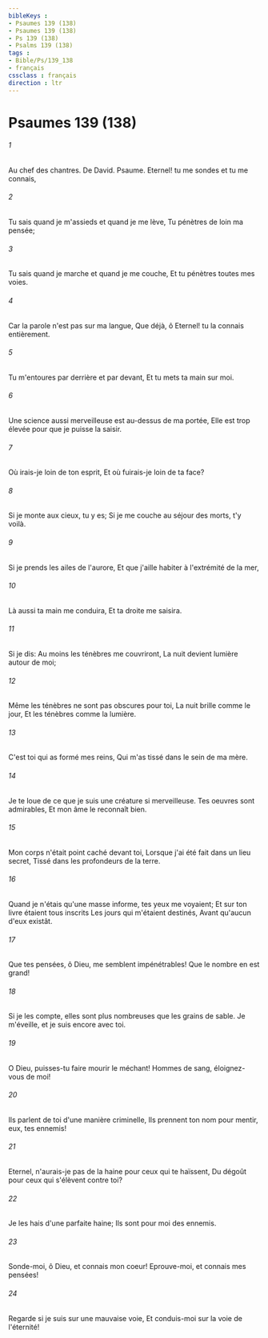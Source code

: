 ```yaml
---
bibleKeys : 
- Psaumes 139 (138)
- Psaumes 139 (138)
- Ps 139 (138)
- Psalms 139 (138)
tags : 
- Bible/Ps/139_138
- français
cssclass : français
direction : ltr
---
```


# Psaumes 139 (138)

###### 1
Au chef des chantres. De David. Psaume. Eternel! tu me sondes et tu me connais,
###### 2
Tu sais quand je m'assieds et quand je me lève, Tu pénètres de loin ma pensée;
###### 3
Tu sais quand je marche et quand je me couche, Et tu pénètres toutes mes voies.
###### 4
Car la parole n'est pas sur ma langue, Que déjà, ô Eternel! tu la connais entièrement.
###### 5
Tu m'entoures par derrière et par devant, Et tu mets ta main sur moi.
###### 6
Une science aussi merveilleuse est au-dessus de ma portée, Elle est trop élevée pour que je puisse la saisir.
###### 7
Où irais-je loin de ton esprit, Et où fuirais-je loin de ta face?
###### 8
Si je monte aux cieux, tu y es; Si je me couche au séjour des morts, t'y voilà.
###### 9
Si je prends les ailes de l'aurore, Et que j'aille habiter à l'extrémité de la mer,
###### 10
Là aussi ta main me conduira, Et ta droite me saisira.
###### 11
Si je dis: Au moins les ténèbres me couvriront, La nuit devient lumière autour de moi;
###### 12
Même les ténèbres ne sont pas obscures pour toi, La nuit brille comme le jour, Et les ténèbres comme la lumière.
###### 13
C'est toi qui as formé mes reins, Qui m'as tissé dans le sein de ma mère.
###### 14
Je te loue de ce que je suis une créature si merveilleuse. Tes oeuvres sont admirables, Et mon âme le reconnaît bien.
###### 15
Mon corps n'était point caché devant toi, Lorsque j'ai été fait dans un lieu secret, Tissé dans les profondeurs de la terre.
###### 16
Quand je n'étais qu'une masse informe, tes yeux me voyaient; Et sur ton livre étaient tous inscrits Les jours qui m'étaient destinés, Avant qu'aucun d'eux existât.
###### 17
Que tes pensées, ô Dieu, me semblent impénétrables! Que le nombre en est grand!
###### 18
Si je les compte, elles sont plus nombreuses que les grains de sable. Je m'éveille, et je suis encore avec toi.
###### 19
O Dieu, puisses-tu faire mourir le méchant! Hommes de sang, éloignez-vous de moi!
###### 20
Ils parlent de toi d'une manière criminelle, Ils prennent ton nom pour mentir, eux, tes ennemis!
###### 21
Eternel, n'aurais-je pas de la haine pour ceux qui te haïssent, Du dégoût pour ceux qui s'élèvent contre toi?
###### 22
Je les hais d'une parfaite haine; Ils sont pour moi des ennemis.
###### 23
Sonde-moi, ô Dieu, et connais mon coeur! Eprouve-moi, et connais mes pensées!
###### 24
Regarde si je suis sur une mauvaise voie, Et conduis-moi sur la voie de l'éternité!
